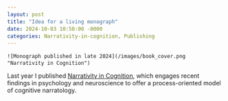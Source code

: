 ```yaml
---
layout: post
title: "Idea for a living monograph"
date: 2024-10-03 10:50:00 -0000
categories: Narrativity-in-cognition, Publishing
---
```


	![Monograph published in late 2024](/images/book_cover.png "Narrativity in Cognition")
Last year I published [Narrativity in Cognition](https://link.springer.com/book/10.1007/978-3-031-40349-1), which engages recent findings in psychology and neuroscience to offer a process-oriented model of cognitive narratology.
